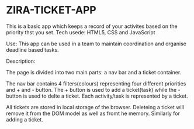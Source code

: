 # ZIRA-TICKET-APP

This is a basic app which keeps a record of your activites based on the priority thst you set. 
Tech usede: HTML5, CSS and JavaScript 

Use: This app can be used in a team to maintain coordination and organise deadline based tasks.

Description:

The page is divided into two main parts: a nav bar and a ticket container.

The nav bar contains 4 filters(colours) representing four different priorities and + and - button.
The + button is used to add a ticket(task) while the - button is used to delte a ticket. 
Each activity/task is represented by a ticket.

All tickets are stored in local storage of the browser.
Deleteing a ticket will remove it from the DOM model as well as fromt he memory.
Similarly for adding a ticket.
